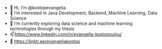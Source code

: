 - 👋 Hi, I’m @kostopevangelia
- 👀 I’m interested in Java Development, Backend, Machine Learning, Data Science
- 🌱 I’m currently exploring data science and machine learning technologies through my thesis
- 📫https://www.linkedin.com/in/evangelia-kostopoulou/
- 🌱 https://linktr.ee/evangeliakostop


<!---
kostopevangelia/kostopevangelia is a ✨ special ✨ repository because its `README.md` (this file) appears on your GitHub profile.
You can click the Preview link to take a look at your changes.
--->
